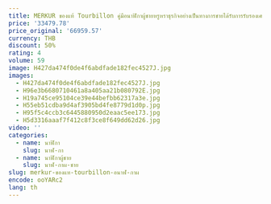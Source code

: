 ```yaml
---
title: MERKUR ของแท้ Tourbillon คู่มือนาฬิกาผู้ชายหรูหราธุรกิจอย่างเป็นทางการชายได้รับการรับรองเศรษฐีนาฬิกา
price: '33479.78'
price_original: '66959.57'
currency: THB
discount: 50%
rating: 4
volume: 59
image: H427da474f0de4f6abdfade182fec4527J.jpg
images:
  - H427da474f0de4f6abdfade182fec4527J.jpg
  - H96e3b6680710461a8a405aa21b080792E.jpg
  - H19a745ce95104ce39e44befbb62317a3e.jpg
  - H55eb51cdba9d4af3905bd4fe8779d1d0p.jpg
  - H95f5c4ccb3c6445880950d2eaac5ee173.jpg
  - H5d3316aaaf7f412c8f3ce8f649dd62d26.jpg
video: ''
categories:
  - name: นาฬิกา
    slug: นาฬ-กา
  - name: นาฬิกาผู้ชาย
    slug: นาฬ-กาผ-ชาย
slug: merkur-ของแท-tourbillon-อนาฬ-กาผ
encode: ooYARc2
lang: th
---
```

  